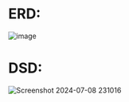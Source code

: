 # ERD:
![image](https://github.com/yosef147yosef/Mini-project-in-databases-Yosef-Halevi-Eliyahu-Shulman/assets/126463473/3d01f980-556a-4329-8c93-e31b566db8d1)

# DSD:
![Screenshot 2024-07-08 231016](https://github.com/yosef147yosef/Mini-project-in-databases-Yosef-Halevi-Eliyahu-Shulman/assets/126463473/9abf6db8-a422-4d2f-9caf-2668b172cb09)
